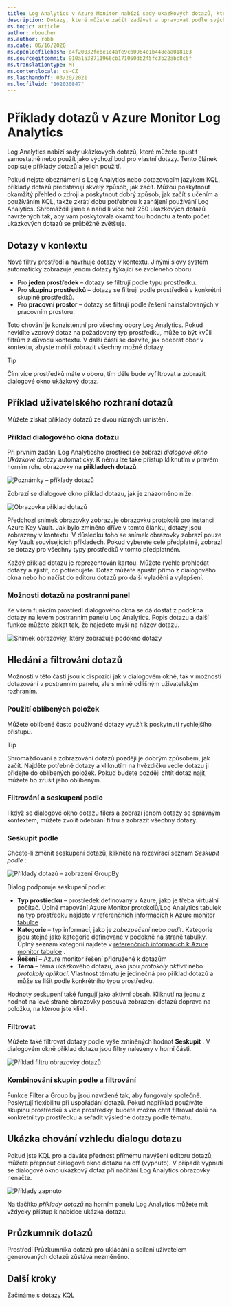 ```yaml
---
title: Log Analytics v Azure Monitor nabízí sady ukázkových dotazů, které můžete spustit samostatně nebo použít jako výchozí bod pro vlastní dotazy.
description: Dotazy, které můžete začít zadávat a upravovat podle svých potřeb
ms.topic: article
author: rboucher
ms.author: robb
ms.date: 06/16/2020
ms.openlocfilehash: e4f20032febe1c4afe9cb0964c1b448eaa018103
ms.sourcegitcommit: 910a1a38711966cb171050db245fc3b22abc8c5f
ms.translationtype: MT
ms.contentlocale: cs-CZ
ms.lasthandoff: 03/20/2021
ms.locfileid: "102030847"
---
```

# <a name="example-queries-in-azure-monitor-log-analytics"></a>Příklady dotazů v Azure Monitor Log Analytics
Log Analytics nabízí sady ukázkových dotazů, které můžete spustit samostatně nebo použít jako výchozí bod pro vlastní dotazy. Tento článek popisuje příklady dotazů a jejich použití.

Pokud nejste obeznámeni s Log Analytics nebo dotazovacím jazykem KQL, příklady dotazů představují skvělý způsob, jak začít. Můžou poskytnout okamžitý přehled o zdroji a poskytnout dobrý způsob, jak začít s učením a používáním KQL, takže zkrátí dobu potřebnou k zahájení používání Log Analytics. Shromáždili jsme a nařídili více než 250 ukázkových dotazů navržených tak, aby vám poskytovala okamžitou hodnotu a tento počet ukázkových dotazů se průběžně zvětšuje.

## <a name="in-context-queries"></a>Dotazy v kontextu

Nové filtry prostředí a navrhuje dotazy v kontextu. Jinými slovy systém automaticky zobrazuje jenom dotazy týkající se zvoleného oboru.

- Pro **jeden prostředek** – dotazy se filtrují podle typu prostředku.
- Pro **skupinu prostředků** – dotazy se filtrují podle prostředků v konkrétní skupině prostředků.
- Pro **pracovní prostor** – dotazy se filtrují podle řešení nainstalovaných v pracovním prostoru.

Toto chování je konzistentní pro všechny obory Log Analytics. Pokud nevidíte vzorový dotaz na požadovaný typ prostředku, může to být kvůli filtrům z důvodu kontextu. V další části se dozvíte, jak odebrat obor v kontextu, abyste mohli zobrazit všechny možné dotazy.

> [!TIP]
> Čím více prostředků máte v oboru, tím déle bude vyfiltrovat a zobrazit dialogové okno ukázkový dotaz.

## <a name="example-query-user-interface"></a>Příklad uživatelského rozhraní dotazů

Můžete získat příklady dotazů ze dvou různých umístění.

### <a name="example-query-dialog"></a>Příklad dialogového okna dotazu

Při prvním zadání Log Analyticsho prostředí se zobrazí *dialogové okno Ukázkové dotazy* automaticky.  K němu lze také přistup kliknutím v pravém horním rohu obrazovky na **příkladech dotazů**.

![Poznámky – příklady dotazů](media/example-queries/sidebar-2.png)

Zobrazí se dialogové okno příklad dotazu, jak je znázorněno níže:  

![Obrazovka příklad dotazů](media/example-queries/example-query-start.png)

Předchozí snímek obrazovky zobrazuje obrazovku protokolů pro instanci Azure Key Vault. Jak bylo zmíněno dříve v tomto článku, dotazy jsou zobrazeny v kontextu.  V důsledku toho se snímek obrazovky zobrazí pouze Key Vault souvisejících příkladech. Pokud vyberete celé předplatné, zobrazí se dotazy pro všechny typy prostředků v tomto předplatném.  

Každý příklad dotazu je reprezentován kartou. Můžete rychle prohledat dotazy a zjistit, co potřebujete. Dotaz můžete spustit přímo z dialogového okna nebo ho načíst do editoru dotazů pro další vyladění a vylepšení.

### <a name="sidebar-query-experience"></a>Možnosti dotazů na postranní panel

Ke všem funkcím prostředí dialogového okna se dá dostat z podokna dotazy na levém postranním panelu Log Analytics. Popis dotazu a další funkce můžete získat tak, že najedete myší na název dotazu.

![Snímek obrazovky, který zobrazuje podokno dotazy](media/example-queries/sidebar-3.png)

## <a name="finding-and-filtering-queries"></a>Hledání a filtrování dotazů

Možnosti v této části jsou k dispozici jak v dialogovém okně, tak v možnosti dotazování v postranním panelu, ale s mírně odlišným uživatelským rozhraním.  

### <a name="use-favorites"></a>Použití oblíbených položek

Můžete oblíbené často používané dotazy využít k poskytnutí rychlejšího přístupu.

> [!TIP]
> Shromažďování a zobrazování dotazů později je dobrým způsobem, jak začít. Najděte potřebné dotazy a kliknutím na hvězdičku vedle dotazu ji přidejte do oblíbených položek. Pokud budete později chtít dotaz najít, můžete ho zrušit jeho oblíbeným.  

### <a name="filtering-and-group-by"></a>Filtrování a seskupení podle

I když se dialogové okno dotazu filers a zobrazí jenom dotazy se správným kontextem, můžete zvolit odebrání filtru a zobrazit všechny dotazy.

### <a name="group-by"></a>Seskupit podle

Chcete-li změnit seskupení dotazů, klikněte na rozevírací seznam *Seskupit podle* :

![Příklady dotazů – zobrazení GroupBy](media/example-queries/example-query-groupby.png)

Dialog podporuje seskupení podle:

- **Typ prostředku** – prostředek definovaný v Azure, jako je třeba virtuální počítač. Úplné mapování Azure Monitor protokolů/Log Analytics tabulek na typ prostředku najdete v [referenčních informacích k Azure monitor tabulce](/azure/azure-monitor/reference/tables/tables-resourcetype) .  
- **Kategorie** – typ informací, jako je *zabezpečení* nebo *audit*. Kategorie jsou stejné jako kategorie definované v podokně na straně tabulky. Úplný seznam kategorií najdete v [referenčních informacích k Azure monitor tabulce](/azure/azure-monitor/reference/tables/tables-category) .  
- **Řešení** – Azure monitor řešení přidružené k dotazům
- **Téma** – téma ukázkového dotazu, jako jsou *protokoly aktivit* nebo *protokoly aplikací*. Vlastnost tématu je jedinečná pro příklad dotazů a může se lišit podle konkrétního typu prostředku.

Hodnoty seskupení také fungují jako aktivní obsah. Kliknutí na jednu z hodnot na levé straně obrazovky posouvá zobrazení dotazů doprava na položku, na kterou jste klikli.

### <a name="filter"></a>Filtrovat

Můžete také filtrovat dotazy podle výše zmíněných hodnot **Seskupit** . V dialogovém okně příklad dotazu jsou filtry nalezeny v horní části.

![Příklad filtru obrazovky dotazů](media/example-queries/example-query-filter.png)

### <a name="combining-group-by-and-filter"></a>Kombinování skupin podle a filtrování

Funkce Filter a Group by jsou navržené tak, aby fungovaly společně. Poskytují flexibilitu při uspořádání dotazů. Pokud například používáte skupinu prostředků s více prostředky, budete možná chtít filtrovat dolů na konkrétní typ prostředku a seřadit výsledné dotazy podle tématu.

## <a name="sample-query-dialog-appearance-behavior"></a>Ukázka chování vzhledu dialogu dotazu

Pokud jste KQL pro a dáváte přednost přímému navýšení editoru dotazů, můžete přepnout dialogové okno dotazu na off (vypnuto). V případě vypnutí se dialogové okno ukázkový dotaz při načítání Log Analytics obrazovky nenačte.

![Příklady zapnuto](media/example-queries/examples-on-off.png)

Na tlačítko *příklady dotazů* na horním panelu Log Analytics můžete mít vždycky přístup k nabídce ukázka dotazu.

## <a name="query-explorer"></a>Průzkumník dotazů

Prostředí Průzkumníka dotazů pro ukládání a sdílení uživatelem generovaných dotazů zůstává nezměněno.

## <a name="next-steps"></a>Další kroky

[Začínáme s dotazy KQL](./get-started-queries.md)